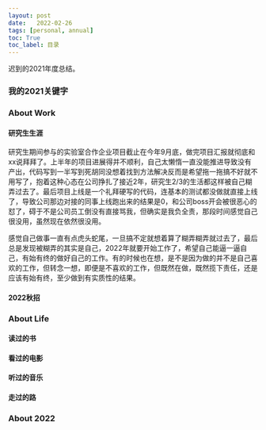 ```yaml
---
layout: post
date:   2022-02-26
tags: [personal, annual]
toc: True
toc_label: 目录
---
```


迟到的2021年度总结。

### 我的2021关键字



### About Work

#### 研究生生涯

​		研究生期间参与的实验室合作企业项目截止在今年9月底，做完项目汇报就彻底和xx说拜拜了。上半年的项目进展得并不顺利，自己太懒惰一直没能推进导致没有产出，代码写到一半写到死胡同没想着找到方法解决反而是希望拖一拖搞不好就不用写了，抱着这种心态在公司挣扎了接近2年，研究生2/3的生活都这样被自己糊弄过去了。最后项目上线是一个礼拜硬写的代码，连基本的测试都没做就直接上线了，导致公司那边对接的同事上线跑出来的结果是0，和公司boss开会被很恶心的怼了，碍于不是公司员工倒没有直接骂我，但确实是我负全责，那段时间感觉自己很没用，虽然现在依然很没用。

​		感觉自己做事一直有点虎头蛇尾，一旦搞不定就想着算了糊弄糊弄就过去了，最后总是发现被糊弄的其实是自己，2022年就要开始工作了，希望自己能逼一逼自己，有始有终的做好自己的工作。有的时候也在想，是不是因为做的并不是自己喜欢的工作，但转念一想，即便是不喜欢的工作，但既然在做，既然揽下责任，还是应该有始有终，至少做到有实质性的结果。

#### 2022秋招

### About Life

#### 读过的书

#### 看过的电影

#### 听过的音乐

#### 走过的路

### About 2022



#### 

